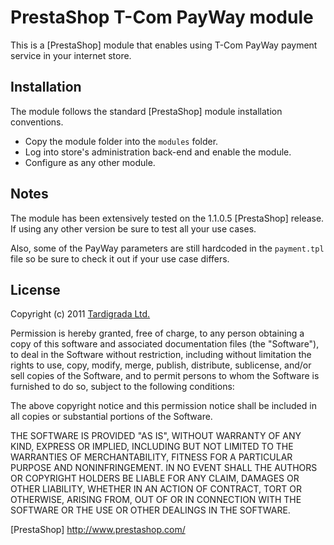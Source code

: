 PrestaShop T-Com PayWay module
==============================

This is a [PrestaShop] module that enables using T-Com PayWay payment service
in your internet store.

Installation
------------

The module follows the standard [PrestaShop] module installation conventions.

* Copy the module folder into the `modules` folder.
* Log into store's administration back-end and enable the module.
* Configure as any other module.

Notes
-----

The module has been extensively tested on the 1.1.0.5 [PrestaShop] release. If
using any other version be sure to test all your use cases.

Also, some of the PayWay parameters are still hardcoded in the `payment.tpl`
file so be sure to check it out if your use case differs.

License
-------

Copyright (c) 2011 [Tardigrada Ltd.](http://tardigrada.hr/en/)

Permission is hereby granted, free of charge, to any person obtaining a copy of
this software and associated documentation files (the "Software"), to deal in
the Software without restriction, including without limitation the rights to
use, copy, modify, merge, publish, distribute, sublicense, and/or sell copies
of the Software, and to permit persons to whom the Software is furnished to do
so, subject to the following conditions:

The above copyright notice and this permission notice shall be included in all
copies or substantial portions of the Software.

THE SOFTWARE IS PROVIDED "AS IS", WITHOUT WARRANTY OF ANY KIND, EXPRESS OR
IMPLIED, INCLUDING BUT NOT LIMITED TO THE WARRANTIES OF MERCHANTABILITY,
FITNESS FOR A PARTICULAR PURPOSE AND NONINFRINGEMENT. IN NO EVENT SHALL THE
AUTHORS OR COPYRIGHT HOLDERS BE LIABLE FOR ANY CLAIM, DAMAGES OR OTHER
LIABILITY, WHETHER IN AN ACTION OF CONTRACT, TORT OR OTHERWISE, ARISING FROM,
OUT OF OR IN CONNECTION WITH THE SOFTWARE OR THE USE OR OTHER DEALINGS IN THE
SOFTWARE.

[PrestaShop] http://www.prestashop.com/
